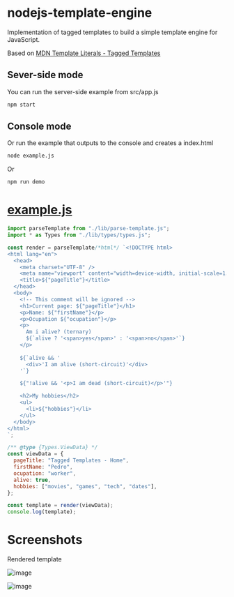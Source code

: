 # nodejs-template-engine

Implementation of tagged templates to build a simple template engine for JavaScript.

Based on [MDN Template Literals - Tagged Templates](https://developer.mozilla.org/en-US/docs/Web/JavaScript/Reference/Template_literals#tagged_templates)

## Sever-side mode

You can run the server-side example from src/app.js

```bash
npm start
```

## Console mode

Or run the example that outputs to the console and creates a index.html

```bash
node example.js
```

Or

```bash
npm run demo
```

# [example.js](https://github.com/barcellos-pedro/nodejs-template-engine/blob/main/example.js)

```js
import parseTemplate from "./lib/parse-template.js";
import * as Types from "./lib/types/types.js";

const render = parseTemplate/*html*/ `<!DOCTYPE html>
<html lang="en">
  <head>
    <meta charset="UTF-8" />
    <meta name="viewport" content="width=device-width, initial-scale=1.0" />
    <title>${"pageTitle"}</title>
  </head>
  <body>
    <!-- This comment will be ignored -->
    <h1>Current page: ${"pageTitle"}</h1>
    <p>Name: ${"firstName"}</p>
    <p>Ocupation ${"ocupation"}</p>
    <p>
      Am i alive? (ternary)
      ${`alive ? '<span>yes</span>' : '<span>no</span>'`}
    </p>
    
    ${`alive && '
      <div>'I am alive (short-circuit)'</div>
    '`}

    ${"!alive && '<p>I am dead (short-circuit)</p>'"}

    <h2>My hobbies</h2>
    <ul>
      <li>${"hobbies"}</li>
    </ul>
  </body>
</html>
`;

/** @type {Types.ViewData} */
const viewData = {
  pageTitle: "Tagged Templates - Home",
  firstName: "Pedro",
  ocupation: "worker",
  alive: true,
  hobbies: ["movies", "games", "tech", "dates"],
};

const template = render(viewData);
console.log(template);
```

# Screenshots

Rendered template

![image](https://github.com/barcellos-pedro/nodejs-template-engine/assets/33139500/1195fcb5-46fe-4e0f-9708-904f5d7f2c08)

![image](https://github.com/barcellos-pedro/nodejs-template-engine/assets/33139500/2e74f606-847d-4b65-af6e-d327ac076a09)
